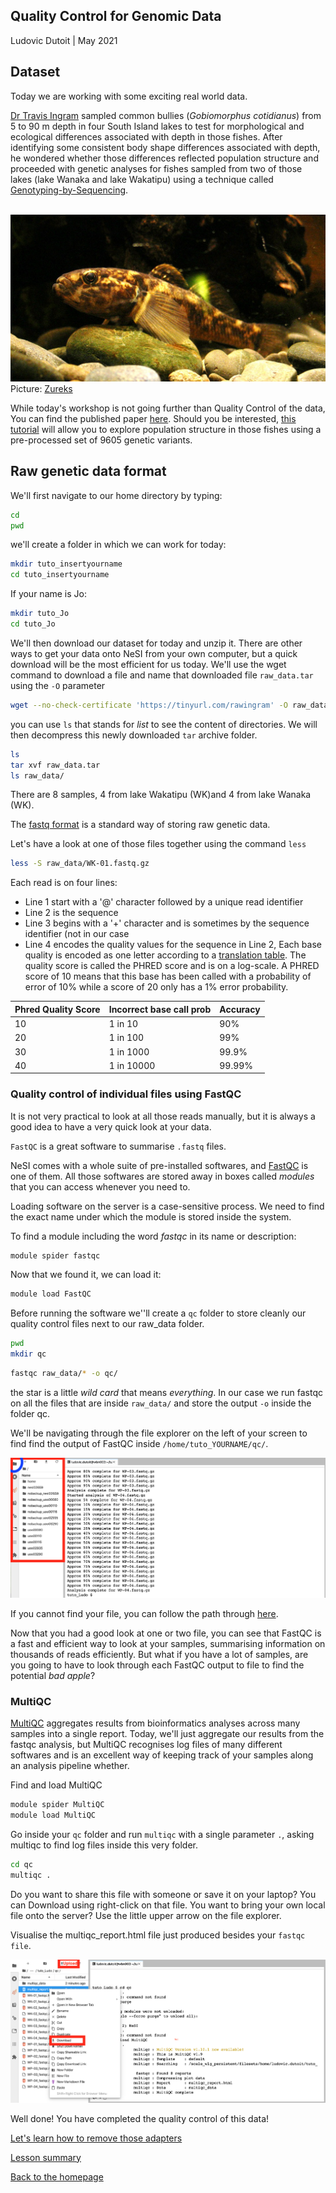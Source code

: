 ## Quality Control for Genomic Data

Ludovic Dutoit | May 2021

## Dataset

Today we are working with some exciting real world data. 

[Dr Travis Ingram](https://www.otago.ac.nz/zoology/staff/ingram.html) sampled common bullies (*Gobiomorphus cotidianus*) from 5 to 90 m depth in four South Island lakes to test for morphological and ecological differences associated with depth in those fishes. After identifying some consistent body shape differences associated with depth, he wondered whether those differences reflected population structure and proceeded with genetic analyses for fishes sampled from two of those lakes (lake Wanaka and  lake Wakatipu) using a technique called [Genotyping-by-Sequencing](https://sapac.illumina.com/techniques/sequencing/dna-sequencing/targeted-resequencing/genotyping-by-sequencing.html).

 <br><img src="img/Common_bully,_Gobiomorphus_cotidianus.png" alt="drawing" size="200"/>
Picture: [Zureks](https://en.wikipedia.org/wiki/Common_bully#/media/File:Common_bully,_Gobiomorphus_cotidianus.jpg)

While today's workshop is not going further than Quality Control of the data, You can find the published paper [here](https://cdnsciencepub.com/doi/abs/10.1139/cjfas-2020-0015). Should you be interested, [this tutorial](https://github.com/ldutoit/bully_gbs/blob/master/populationstructure_tuto/populationstructure_tuto.md) will allow you to explore population structure in those fishes using a pre-processed set of 9605 genetic variants.

## Raw genetic data format

We'll first navigate to our home directory by typing:

```bash
cd 
pwd
```

we'll create a folder in which we can work for today:

```bash
mkdir tuto_insertyourname
cd tuto_insertyourname
```

If your name is Jo:

```bash
mkdir tuto_Jo
cd tuto_Jo
```

We'll then download our dataset for today and unzip it. There are other ways to get your data onto NeSI from your own computer, but a quick download will be the most efficient for us today. We'll use the wget command to download a file and name that downloaded file `raw_data.tar` using the `-O` parameter

```bash
wget --no-check-certificate 'https://tinyurl.com/rawingram' -O raw_data.tar
```

you can use `ls` that stands for *list* to see the content of directories. We will then decompress this newly downloaded `tar` archive folder. 

```bash
ls
tar xvf raw_data.tar
ls raw_data/
```

There are 8 samples, 4 from lake Wakatipu (WK)and 4 from lake Wanaka (WK).

The [fastq format](https://medium.com/@robertopreste/phred-quality-score-2837415f0af) is a standard way of storing raw genetic data.

Let's have a look at one of those files together using the command ```less```

```bash
less -S raw_data/WK-01.fastq.gz
```


Each read is on four lines:

* Line 1 start with a '@' character followed by a unique read identifier
* Line 2 is the sequence
* Line 3 begins with a '+' character and is sometimes by the sequence identifier (not in our case
* Line 4 encodes the quality values for the sequence in Line 2, Each base quality is encoded as one letter according to a  [translation table](https://medium.com/@robertopreste/phred-quality-score-2837415f0af). The quality score is called the PHRED score and is on a log-scale. A PHRED score of 10 means that this base has been called with a probability of error of 10% while a score of 20 only has a 1% error probability.

| Phred Quality Score |Incorrect base call prob| Accuracy |
|---------------------|-------------------|--|
| 10                  | 1 in 10               |90%| 
| 20                  | 1 in 100           |99%|
| 30                  | 1 in 1000              |99.9%|
| 40                  | 1 in 10000             |99.99%|

### Quality control of individual files using FastQC

It is not very practical to look at all those reads manually, but it is always a good idea to have a very quick look at your data.

```FastQC``` is a great software to summarise `.fastq` files.

NeSI comes with a whole suite of pre-installed softwares, and [FastQC](https://www.bioinformatics.babraham.ac.uk/projects/fastqc/) is one of them. All those softwares are stored away in boxes called *modules* that you can access whenever you need to.

Loading software on the server is a case-sensitive process. We need to find the exact name under which the module is stored inside the system.

To find a module including the word *fastqc* in its name or description:

```bash
module spider fastqc
```

Now that we found it, we can load it:

```bash
module load FastQC
```
Before running the software we''ll create a `qc` folder to store cleanly our quality control files next to our raw_data folder.

```bash
pwd
mkdir qc
```

```bash
fastqc raw_data/* -o qc/
```

the star is a little *wild card* that means *everything*. In our case we run fastqc on all the files that are inside `raw_data/` and store the output `-o` inside the folder qc.

We'll be navigating through the file explorer on the left of your screen to find find the output of FastQC inside `/home/tuto_YOURNAME/qc/`.

![](img/navigate_tofasqc_output_step1.png)

If you cannot find your file, you can follow the path through [here](navigatefastqcoutput.md).

Now that you had a good look at one or two file, you can see that FastQC is a fast and efficient way to look at your samples, summarising information on thousands of reads efficiently. But what if you have a lot of samples, are you going to have to look through each FastQC output to file to find the potential *bad apple*?

### MultiQC

[MultiQC](https://multiqc.info/) aggregates results from bioinformatics analyses across many samples into a single report. Today, we'll just aggregate our results from the fastqc analysis, but MultiQC recognises log files of many different softwares and is an excellent way of keeping track of your samples along an analysis pipeline whether.

Find and load MultiQC

```bash
module spider MultiQC
module load MultiQC
```

Go inside your `qc` folder and run `multiqc` with a single parameter `.`, asking multiqc to find log files inside this very folder.

```bash
cd qc 
multiqc .
```

Do you want to share this file with someone or save it on your laptop? You can Download using right-click on that file. You want to bring your own local file onto the server? Use the little upper arrow on the file explorer. 

Visualise the multiqc_report.html file just produced besides your `fastqc file`.

![](img/uploadordownload.png)

Well done! You have completed the quality control of this data!

[Let's learn how to remove those adapters](remove_adapters.md)

[Lesson summary](lesson_summary.md)

[Back to the homepage](index.md)

